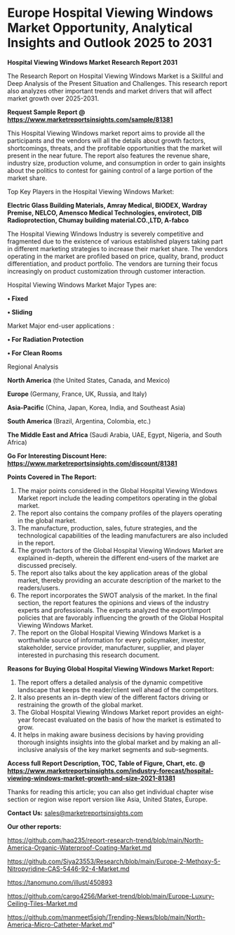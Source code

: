 # Europe Hospital Viewing Windows Market Opportunity, Analytical Insights and Outlook 2025 to 2031

<strong>Hospital Viewing Windows Market Research Report 2031</strong>

The Research Report on Hospital Viewing Windows Market is a Skillful and Deep Analysis of the Present Situation and Challenges. This research report also analyzes other important trends and market drivers that will affect market growth over 2025-2031.

<strong>Request Sample Report @ <a href=https://www.marketreportsinsights.com/sample/81381>https://www.marketreportsinsights.com/sample/81381</a></strong>

This Hospital Viewing Windows market report aims to provide all the participants and the vendors will all the details about growth factors, shortcomings, threats, and the profitable opportunities that the market will present in the near future. The report also features the revenue share, industry size, production volume, and consumption in order to gain insights about the politics to contest for gaining control of a large portion of the market share.

Top Key Players in the Hospital Viewing Windows Market:

<strong>Electric Glass Building Materials, Amray Medical, BIODEX, Wardray Premise, NELCO, Amensco Medical Technologies, envirotect, DIB Radioprotection, Chumay building material.CO.,LTD, A-fabco</strong>

The Hospital Viewing Windows Industry is severely competitive and fragmented due to the existence of various established players taking part in different marketing strategies to increase their market share. The vendors operating in the market are profiled based on price, quality, brand, product differentiation, and product portfolio. The vendors are turning their focus increasingly on product customization through customer interaction.

Hospital Viewing Windows Market Major Types are:

<strong>• Fixed

• Sliding</strong>

Market Major end-user applications :

<strong>• For Radiation Protection

• For Clean Rooms</strong>

Regional Analysis

</u><strong><b>North America</b></strong> (the United States, Canada, and Mexico)

<strong><b>Europe </b></strong>(Germany, France, UK, Russia, and Italy)

<strong><b>Asia-Pacific</b></strong> (China, Japan, Korea, India, and Southeast Asia)

<strong><b>South America</b></strong> (Brazil, Argentina, Colombia, etc.)

<strong><b>The Middle East and Africa</b></strong> (Saudi Arabia, UAE, Egypt, Nigeria, and South Africa)

<strong>Go For Interesting Discount Here: <a href=https://www.marketreportsinsights.com/discount/81381>https://www.marketreportsinsights.com/discount/81381</a></strong>

<strong>Points Covered in The Report:</strong>
<ol>
  <li>The major points considered in the Global Hospital Viewing Windows Market report include the leading competitors operating in the global market.</li>
  <li>The report also contains the company profiles of the players operating in the global market.</li>
  <li>The manufacture, production, sales, future strategies, and the technological capabilities of the leading manufacturers are also included in the report.</li>
  <li>The growth factors of the Global Hospital Viewing Windows Market are explained in-depth, wherein the different end-users of the market are discussed precisely.</li>
  <li>The report also talks about the key application areas of the global market, thereby providing an accurate description of the market to the readers/users.</li>
  <li>The report incorporates the SWOT analysis of the market. In the final section, the report features the opinions and views of the industry experts and professionals. The experts analyzed the export/import policies that are favorably influencing the growth of the Global Hospital Viewing Windows Market.</li>
  <li>The report on the Global Hospital Viewing Windows Market is a worthwhile source of information for every policymaker, investor, stakeholder, service provider, manufacturer, supplier, and player interested in purchasing this research document.</li>
</ol>
<strong>Reasons for Buying Global Hospital Viewing Windows Market Report:</strong>

<ol>
  <li>The report offers a detailed analysis of the dynamic competitive landscape that keeps the reader/client well ahead of the competitors.</li>
  <li>It also presents an in-depth view of the different factors driving or restraining the growth of the global market.</li>
  <li>The Global Hospital Viewing Windows Market report provides an eight-year forecast evaluated on the basis of how the market is estimated to grow.</li>
  <li>It helps in making aware business decisions by having providing thorough insights insights into the global market and by making an all-inclusive analysis of the key market segments and sub-segments.</li>
</ol>
<strong>Access full Report Description, TOC, Table of Figure, Chart, etc. @ <a href=https://www.marketreportsinsights.com/industry-forecast/hospital-viewing-windows-market-growth-and-size-2021-81381>https://www.marketreportsinsights.com/industry-forecast/hospital-viewing-windows-market-growth-and-size-2021-81381</a></strong>


Thanks for reading this article; you can also get individual chapter wise section or region wise report version like Asia, United States, Europe.

<strong>Contact Us:</strong>
sales@marketreportsinsights.com

<strong>Our other reports:</strong>

<a href=https://github.com/haq235/report-research-trend/blob/main/North-America-Organic-Waterproof-Coating-Market.md>https://github.com/haq235/report-research-trend/blob/main/North-America-Organic-Waterproof-Coating-Market.md</a>

<a href=https://github.com/Siya23553/Research/blob/main/Europe-2-Methoxy-5-Nitropyridine-CAS-5446-92-4-Market.md>https://github.com/Siya23553/Research/blob/main/Europe-2-Methoxy-5-Nitropyridine-CAS-5446-92-4-Market.md</a>

<a href=https://tanomuno.com/illust/450893>https://tanomuno.com/illust/450893</a>

<a href=https://github.com/cargo4256/Market-trend/blob/main/Europe-Luxury-Ceiling-Tiles-Market.md>https://github.com/cargo4256/Market-trend/blob/main/Europe-Luxury-Ceiling-Tiles-Market.md</a>

<a href=https://github.com/manmeet5sigh/Trending-News/blob/main/North-America-Micro-Catheter-Market.md>https://github.com/manmeet5sigh/Trending-News/blob/main/North-America-Micro-Catheter-Market.md</a>"
